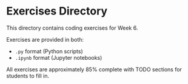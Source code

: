 # Exercises Directory

This directory contains coding exercises for Week 6.

Exercises are provided in both:
- `.py` format (Python scripts)
- `.ipynb` format (Jupyter notebooks)

All exercises are approximately 85% complete with TODO sections for students to fill in.
